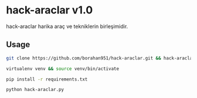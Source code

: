 # hack-araclar v1.0

hack-araclar harika araç ve tekniklerin birleşimidir.

## Usage

```bash
git clone https://github.com/borahan951/hack-araclar.git && hack-araclar

virtualenv venv && source venv/bin/activate

pip install -r requirements.txt

python hack-araclar.py
